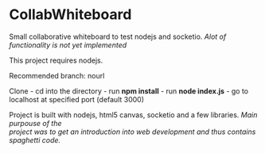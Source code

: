 # CollabWhiteboard
Small collaborative whiteboard to test nodejs and socketio. 
_Alot of functionality is not yet implemented_

This project requires nodejs. 

Recommended branch: nourl

Clone - cd into the directory - run **npm install** - run **node index.js** -
go to localhost at specified port (default 3000)


Project is built with nodejs, html5 canvas, socketio and a few libraries. _Main purpouse of the  
project was to get an introduction into web development and thus contains spaghetti code._ 
